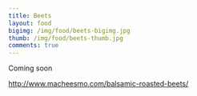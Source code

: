 ```yaml
---
title: Beets
layout: food
bigimg: /img/food/beets-bigimg.jpg
thumb: /img/food/beets-thumb.jpg
comments: true
---
```



Coming soon

http://www.macheesmo.com/balsamic-roasted-beets/